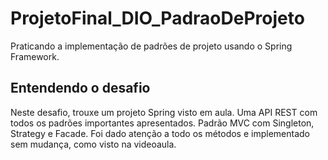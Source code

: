 # ProjetoFinal_DIO_PadraoDeProjeto
Praticando a implementação de padrões de projeto usando o Spring Framework.
## Entendendo o desafio
Neste desafio, trouxe um projeto Spring visto em aula. Uma API REST com todos os padrões importantes apresentados. Padrão MVC com Singleton, Strategy e Facade.
Foi dado atenção a todo os métodos e implementado sem mudança, como visto na videoaula.
